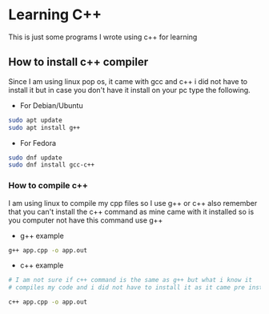 # Learning C++
This is just some programs I wrote using c++ for learning

## How to install c++ compiler

Since I am using linux pop os, it came with gcc and c++ i did not have
to install it but in case you don't have it install on your pc type the
following.

- For Debian/Ubuntu
```bash
sudo apt update
sudo apt install g++
```

- For Fedora
```bash
sudo dnf update
sudo dnf install gcc-c++
```


### How to compile c++
I am using linux to compile my cpp files so I use g++ or c++
also remember that you can't install the c++ command as mine came 
with it installed so is you computer not have this command use g++
- g++ example
```bash
g++ app.cpp -o app.out
```

- c++ example
```bash
# I am not sure if c++ command is the same as g++ but what i know it
# compiles my code and i did not have to install it as it came pre installed if it does not work for you just use g++

c++ app.cpp -o app.out
```
